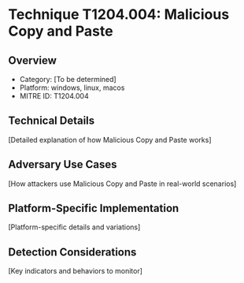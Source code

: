 # Technique T1204.004: Malicious Copy and Paste

## Overview
- Category: [To be determined]
- Platform: windows, linux, macos
- MITRE ID: T1204.004

## Technical Details
[Detailed explanation of how Malicious Copy and Paste works]

## Adversary Use Cases
[How attackers use Malicious Copy and Paste in real-world scenarios]

## Platform-Specific Implementation
[Platform-specific details and variations]

## Detection Considerations
[Key indicators and behaviors to monitor]
